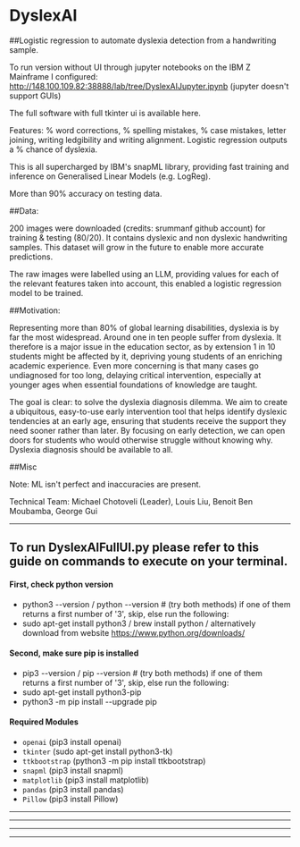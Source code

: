 # DyslexAI

##Logistic regression to automate dyslexia detection from a handwriting sample. 

To run version without UI through jupyter notebooks on the IBM Z Mainframe I configured: http://148.100.109.82:38888/lab/tree/DyslexAIJupyter.ipynb 
(jupyter doesn't support GUIs)

The full software with full tkinter ui is available here. 


Features: % word corrections, % spelling mistakes, % case mistakes, letter joining, writing ledgibility and writing alignment. Logistic regression outputs a % chance of dyslexia. 

This is all supercharged by IBM's snapML library, providing fast training and inference on Generalised Linear Models (e.g. LogReg).

More than 90% accuracy on testing data. 




##Data: 

200 images were downloaded (credits: srummanf github account) for training & testing (80/20). It contains dyslexic and non dyslexic handwriting samples. This dataset will grow in the future to enable more accurate predictions.

The raw images were labelled using an LLM, providing values for each of the relevant features taken into account, this enabled a logistic regression model to be trained. 






##Motivation: 


Representing more than 80% of global learning disabilities, dyslexia is by far the most widespread. Around one in ten people suffer from dyslexia. It therefore is a major issue in the education sector, as by extension 1 in 10 students might be affected by it, depriving young students of an enriching academic experience. Even more concerning is that many cases go undiagnosed for too long, delaying critical intervention, especially at younger ages when essential foundations of knowledge are taught.

The goal is clear: to solve the dyslexia diagnosis dilemma. We aim to create a ubiquitous, easy-to-use early intervention tool that helps identify dyslexic tendencies at an early age, ensuring that students receive the support they need sooner rather than later. By focusing on early detection, we can open doors for students who would otherwise struggle without knowing why. Dyslexia diagnosis should be available to all.



##Misc

Note: ML isn't perfect and inaccuracies are present.

Technical Team: Michael Chotoveli (Leader), Louis Liu, Benoit Ben Moubamba, George Gui




___________________________________________________________________
## To run DyslexAIFullUI.py please refer to this guide on commands to execute on your terminal. 

#### First, check python version 
- python3 --version / python --version # (try both methods) if one of them returns a first number of '3', skip, else run the following: 
- sudo apt-get install python3 / brew install python / alternatively download from website https://www.python.org/downloads/

#### Second, make sure pip is installed
- pip3 --version / pip --version # (try both methods) if one of them returns a first number of '3', skip, else run the following: 
- sudo apt-get install python3-pip
- python3 -m pip install --upgrade pip

#### Required Modules
- `openai`  (pip3 install openai)
- `tkinter` (sudo apt-get install python3-tk)
- `ttkbootstrap` (python3 -m pip install ttkbootstrap)
- `snapml`  (pip3 install snapml)
- `matplotlib` (pip3 install matplotlib)
- `pandas` (pip3 install pandas)
- `Pillow` (pip3 install Pillow)


_________________________________________
_________________________________________


_________________________________________
_________________________________________




